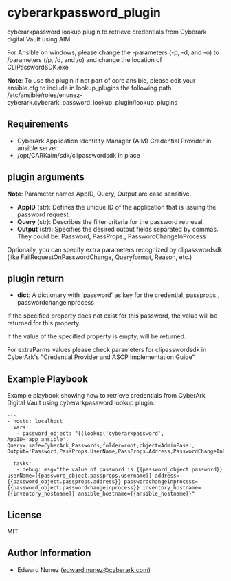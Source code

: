 cyberarkpassword_plugin
=======================

cyberarkpassword lookup plugin to retrieve credentials from Cyberark digital Vault using AIM.

For Ansible on windows, please change the -parameters (-p, -d, and -o) to /parameters (/p, /d, and /o) and change the location of CLIPasswordSDK.exe

**Note**: To use the plugin if not part of core ansible, please edit your ansible.cfg to include in lookup_plugins the following path /etc/ansible/roles/enunez-cyberark.cyberark_password_lookup_plugin/lookup_plugins


Requirements
------------

- CyberArk Application Identitity Manager (AIM) Credential Provider in ansible server.
- /opt/CARKaim/sdk/clipasswordsdk in place

plugin arguments
----------------

**Note**: Parameter names AppID, Query, Output are case sensitive.
- **AppID** (str): Defines the unique ID of the application that is issuing the password request.
- **Query** (str): Describes the filter criteria for the password retrieval.
- **Output** (str): Specifies the desired output fields separated by commas. They could be: Password, PassProps.<property>, PasswordChangeInProcess

Optionally, you can specify extra parameters recognized by clipasswordsdk (like FailRequestOnPasswordChange, Queryformat, Reason, etc.)

plugin return
-------------

- **dict**: A dictionary with 'password' as key for the credential, passprops.<property>, passwordchangeinprocess

If the specified property does not exist for this password, the value <na> will be returned for this property.

If the value of the specified property is empty, <null> will be returned.


For extraParms values please check parameters for clipasswordsdk in CyberArk's "Credential Provider and ASCP Implementation Guide"


Example Playbook
----------------

Example playbook showing how to retrieve credentials from CyberArk Digital Vault using cyberarkpassword lookup plugin. 

```
---
- hosts: localhost
  vars:
   - password_object: "{{lookup('cyberarkpassword', AppID='app_ansible', Query='safe=CyberArk_Passwords;folder=root;object=AdminPass', Output='Password,PassProps.UserName,PassProps.Address,PasswordChangeInProcess')}}"

  tasks:
   - debug: msg="the value of password is {{password_object.password}}  userName={{password_object.passprops.username}} address={{password_object.passprops.address}} passwordchangeinprocess={{password_object.passwordchangeinprocess}} inventory_hostname={{inventory_hostname}} ansible_hostname={{ansible_hostname}}"
```

License
-------

MIT

Author Information
------------------

- Edward Nunez (edward.nunez@cyberark.com)
